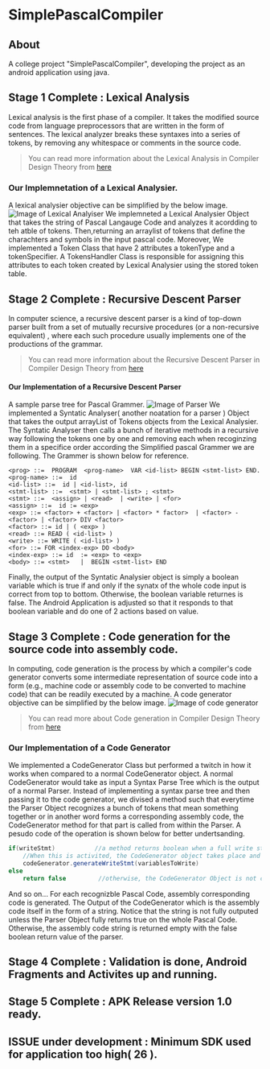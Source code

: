 # SimplePascalCompiler
## About
A college project "SimplePascalCompiler",
developing the project as an android application using java.
## Stage 1 Complete : **Lexical Analysis**
Lexical analysis is the first phase of a compiler. 
It takes the modified source code from language preprocessors that are written in the form of sentences. 
The lexical analyzer breaks these syntaxes into a series of tokens, by removing any whitespace or comments in the source code.
>You can read more information about the Lexical Analysis in Compiler Design Theory from [here](https://www.tutorialspoint.com/compiler_design/compiler_design_lexical_analysis.htm)
### Our Implemnetation of a Lexical Analysier.
A lexical analysier objective can be simplified by the below image. 
![Image of Lexical Analyiser](http://quex.sourceforge.net/images/lexical-analysis-process.png)
We implemneted a Lexical Analysier Object that takes the string of Pascal Langauge Code and analyzes it acordding to teh atble of tokens.
Then,returning an arraylist of tokens that define the charachters and symbols in the input pascal code.
Moreover, We implemented a Token Class that have 2 attributes a tokenType and a tokenSpecifier. 
A TokensHandler Class is responsible for assigning this attributes to each token created by Lexical Analysier using the stored token table.
## Stage 2 Complete : **Recursive Descent Parser**
In computer science, a recursive descent parser is a kind of top-down parser built from a set of mutually recursive procedures (or a non-recursive equivalent) ,
where each such procedure usually implements one of the productions of the grammar.
>You can read more information about the Recursive Descent Parser in Compiler Design Theory from [here](https://en.wikipedia.org/wiki/Recursive_descent_parser)
#### Our Implementation of a Recursive Descent Parser
A sample parse tree for Pascal Grammer.
![Image of Parser](http://harvey.binghamton.edu/~head/CS471/NOTES/GRAMMAR/ParseTree.gif)
We implemented a Syntatic Analyser( another noatation for a parser ) Object that takes the output arrayList of Tokens objects from the Lexical Analysier.
The Syntatic Analyser then calls a bunch of iterative methods in a recursive way following the tokens one by one and removing each when recoginzing them in a specifice order according the Simplified pascal Grammer we are following.
The Grammer is shown below for reference.
```
<prog> ::=  PROGRAM  <prog-name>  VAR <id-list> BEGIN <stmt-list> END.  
<prog-name> ::=  id  
<id-list> ::=  id | <id-list>, id  
<stmt-list> ::=  <stmt> | <stmt-list> ; <stmt> 
<stmt> ::=  <assign> | <read>  | <write> | <for>  
<assign> ::=  id := <exp>  
<exp> ::= <factor> + <factor> | <factor> * factor>  | <factor> - <factor> | <factor> DIV <factor>
<factor> ::= id | ( <exp> )  
<read> ::= READ ( <id-list> ) 
<write> ::= WRITE ( <id-list> )
<for> ::= FOR <index-exp> DO <body>  
<index-exp> ::= id  := <exp> to <exp>  
<body> ::= <stmt>   |  BEGIN <stmt-list> END
```
Finally, the output of the Syntatic Analysier object is simply a boolean variable which is true if and only if the synatx of the whole code input is correct from top to bottom.
Otherwise, the boolean variable returnes is false. 
The Android Application is adjusted so that it responds to that boolean variable and do one of 2 actions based on value.
## Stage 3 Complete : Code generation for the source code into assembly code.
In computing, code generation is the process by which a compiler's code generator converts some intermediate representation of source code into a form (e.g., machine code or assembly code to be converted to machine code) that can be readily executed by a machine.
A code generator objective can be simplified by the below image. 
![Image of code generator](http://www.cs.uni.edu/~wallingf/blog-images/computing/code-generator-direct.png)
>You can read more about Code generation in Compiler Design Theory from [here](https://www.tutorialspoint.com/compiler_design/compiler_design_code_generation.htm)
### Our Implementation of a Code Generator 
We implemented a CodeGenerator Class but performed a twitch in how it works when compared to a normal CodeGenerator object. 
A normal CodeGenerator would take as input a Syntax Parse Tree which is the output of a normal Parser. 
Instead of implementing a syntax parse tree and then passing it to the code generator, we divised a method such that everytime the Parser Object recognizes a bunch of tokens that mean something together or in another word forms a corresponding assembly code, the CodeGenerator method for that part is called from within the Parser.
A pesudo code of the operation is shown below for better undertsanding. 
```Java
if(writeStmt) 			//a method returns boolean when a full write statment is recoginzed.
	//When this is activited, the CodeGenerator object takes place and forms the assembly corresponding code.
	codeGenerator.generateWriteStmt(variablesToWrite) 
else 
	return false 		 //otherwise, the CodeGenerator Object is not called and the function returns false.
```
And so on...
For each recognizble Pascal Code, assembly corresponding code is generated.
The Output of the CodeGenerator which is the assembly code itself in the form of a string. Notice that the string is not fully outputed unless the Parser Object fully returns true on the whole Pascal Code. 
Otherwise, the assembly code string is returned empty with the false boolean return value of the parser.
## Stage 4 Complete :  Validation is done, Android Fragments and Activites up and running. 
## Stage 5 Complete : APK Release version 1.0 ready.
## ISSUE under development : Minimum SDK used for application too high( 26 ).


